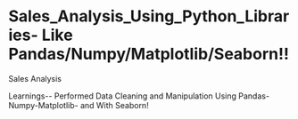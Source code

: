 # Sales_Analysis_Using_Python_Libraries- Like Pandas/Numpy/Matplotlib/Seaborn!!
Sales Analysis

Learnings--
Performed Data Cleaning and Manipulation Using Pandas-Numpy-Matplotlib- and With Seaborn!


